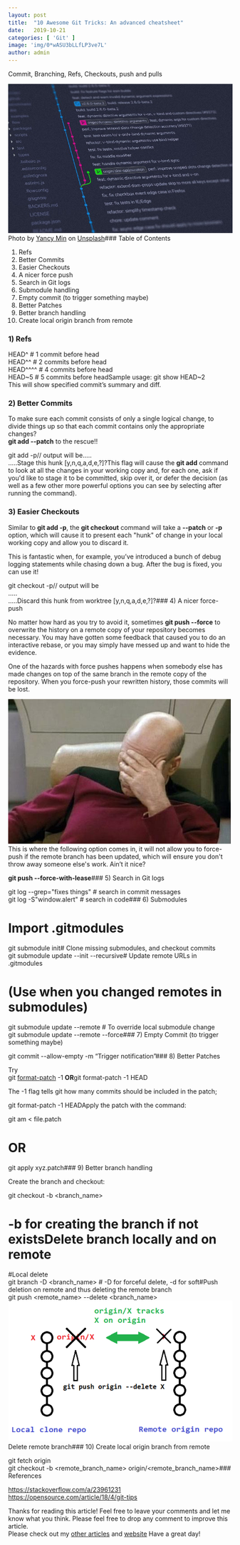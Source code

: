 ```yaml
---
layout:	post
title:	"10 Awesome Git Tricks: An advanced cheatsheet"
date:	2019-10-21
categories: [ 'Git' ]
image: 'img/0*wASU3bLLfLP3ve7L'
author: admin
---
```


  Commit, Branching, Refs, Checkouts, push and pulls

![](/img/0*wASU3bLLfLP3ve7L)Photo by [Yancy Min](https://unsplash.com/@yancymin?utm_source=medium&utm_medium=referral) on [Unsplash](https://unsplash.com?utm_source=medium&utm_medium=referral)### Table of Contents

1) Refs  
2) Better Commits  
3) Easier Checkouts  
4) A nicer force push  
5) Search in Git logs  
6) Submodule handling  
7) Empty commit (to trigger something maybe)  
8) Better Patches  
9) Better branch handling  
10) Create local origin branch from remote

### 1) Refs

HEAD^ # 1 commit before head  
HEAD^^ # 2 commits before head  
HEAD^^^^ # 4 commits before head  
HEAD~5 # 5 commits before headSample usage: git show HEAD~2   
This will show specified commit’s summary and diff.

### 2) Better Commits

To make sure each commit consists of only a single logical change, to divide things up so that each commit contains only the appropriate changes?   
**git add --patch** to the rescue!!

git add -p// output will be.....  
.....<file diff>Stage this hunk [y,n,q,a,d,e,?]?This flag will cause the **git add** command to look at all the changes in your working copy and, for each one, ask if you'd like to stage it to be committed, skip over it, or defer the decision (as well as a few other more powerful options you can see by selecting after running the command).

### 3) Easier Checkouts

Similar to **git add -p**, the **git checkout** command will take a **--patch** or **-p** option, which will cause it to present each "hunk" of change in your local working copy and allow you to discard it.

This is fantastic when, for example, you’ve introduced a bunch of debug logging statements while chasing down a bug. After the bug is fixed, you can use it!

git checkout -p// output will be  
.....  
.....<file diff>Discard this hunk from worktree [y,n,q,a,d,e,?]?### 4) A nicer force-push

No matter how hard as you try to avoid it, sometimes **git push --force** to overwrite the history on a remote copy of your repository becomes necessary. You may have gotten some feedback that caused you to do an interactive rebase, or you may simply have messed up and want to hide the evidence.

One of the hazards with force pushes happens when somebody else has made changes on top of the same branch in the remote copy of the repository. When you force-push your rewritten history, those commits will be lost.

![](/img/0*Lqu7mVfSeMU_GGFx.jpg)This is where the following option comes in, it will not allow you to force-push if the remote branch has been updated, which will ensure you don't throw away someone else's work. Ain’t it nice?

**git push --force-with-lease**### 5) Search in Git logs

git log --grep="fixes things" # search in commit messages  
git log -S"window.alert" # search in code### 6) Submodules

# Import .gitmodules  
 git submodule init# Clone missing submodules, and checkout commits  
 git submodule update --init --recursive# Update remote URLs in .gitmodules  
# (Use when you changed remotes in submodules)  
 git submodule update --remote # To override local submodule change  
 git submodule update --remote --force### 7) Empty Commit (to trigger something maybe)

git commit --allow-empty -m “Trigger notification”### 8) Better Patches

Try  
git [format-patch](https://www.kernel.org/pub/software/scm/git/docs/git-format-patch.html) -1 <sha> **OR**git format-patch -1 HEAD

The -1 flag tells git how many commits should be included in the patch;

git format-patch -1 HEADApply the patch with the command:

git am < file.patch  
# OR  
git apply xyz.patch### 9) Better branch handling

Create the branch and checkout:

git checkout -b <branch\_name>   
# -b for creating the branch if not existsDelete branch locally and on remote

#Local delete  
git branch -D <branch\_name> # -D for forceful delete, -d for soft#Push deletion on remote and thus deleting the remote branch  
git push <remote\_name> --delete <branch\_name>![](/img/0*jEADYPXfqHA2p14B.png)Delete remote branch### 10) Create local origin branch from remote

git fetch origin  
git checkout -b <remote\_branch\_name> origin/<remote\_branch\_name>### References

<https://stackoverflow.com/a/23961231>  
<https://opensource.com/article/18/4/git-tips>

Thanks for reading this article! Feel free to leave your comments and let me know what you think. Please feel free to drop any comment to improve this article.  
Please check out my [other articles](https://medium.com/pranayaggarwal25) and [website](http://pranayaggarwal.github.io/) Have a great day!

  